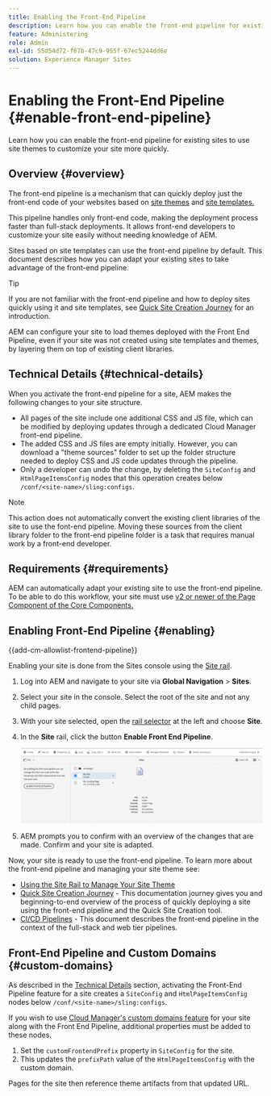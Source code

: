 ```yaml
---
title: Enabling the Front-End Pipeline
description: Learn how you can enable the front-end pipeline for existing sites to use site themes to customize your site more quickly.
feature: Administering
role: Admin
exl-id: 55d54d72-f87b-47c9-955f-67ec5244dd6e
solution: Experience Manager Sites
---
```

# Enabling the Front-End Pipeline {#enable-front-end-pipeline}

Learn how you can enable the front-end pipeline for existing sites to use site themes to customize your site more quickly.

## Overview {#overview}

The front-end pipeline is a mechanism that can quickly deploy just the front-end code of your websites based on [site themes](site-themes.md) and [site templates.](site-templates.md)

This pipeline handles only front-end code, making the deployment process faster than full-stack deployments. It allows front-end developers to customize your site easily without needing knowledge of AEM.

Sites based on site templates can use the front-end pipeline by default. This document describes how you can adapt your existing sites to take advantage of the front-end pipeline.

>[!TIP]
>
>If you are not familiar with the front-end pipeline and how to deploy sites quickly using it and site templates, see [Quick Site Creation Journey](/help/journey-sites/quick-site/overview.md) for an introduction.

AEM can configure your site to load themes deployed with the Front End Pipeline, even if your site was not created using site templates and themes, by layering them on top of existing client libraries.

## Technical Details {#technical-details}

When you activate the front-end pipeline for a site, AEM makes the following changes to your site structure.

* All pages of the site include one additional CSS and JS file, which can be modified by deploying updates through a dedicated Cloud Manager front-end pipeline.
* The added CSS and JS files are empty initially. However, you can download a "theme sources" folder to set up the folder structure needed to deploy CSS and JS code updates through the pipeline.
* Only a developer can undo the change, by deleting the `SiteConfig` and `HtmlPageItemsConfig` nodes that this operation creates below `/conf/<site-name>/sling:configs`.

>[!NOTE]
>
>This action does not automatically convert the existing client libraries of the site to use the font-end pipeline. Moving these sources from the client library folder to the front-end pipeline folder is a task that requires manual work by a front-end developer.

## Requirements {#requirements}

AEM can automatically adapt your existing site to use the front-end pipeline. To be able to do this workflow, your site must use [v2 or newer of the Page Component of the Core Components.](https://experienceleague.adobe.com/en/docs/experience-manager-core-components/using/wcm-components/page)

## Enabling Front-End Pipeline {#enabling}

{{add-cm-allowlist-frontend-pipeline}}

Enabling your site is done from the Sites console using the [Site rail](site-rail.md). 

1. Log into AEM and navigate to your site via **Global Navigation** &gt; **Sites**.
1. Select your site in the console. Select the root of the site and not any child pages.
1. With your site selected, open the [rail selector](/help/sites-cloud/authoring/basic-handling.md#rail-selector) at the left and choose **Site**.
1. In the **Site** rail, click the button **Enable Front End Pipeline**.

   ![Enable front-end pipeline](/help/sites-cloud/administering/assets/enable-front-end-pipeline.png)

1. AEM prompts you to confirm with an overview of the changes that are made. Confirm and your site is adapted.

Now, your site is ready to use the front-end pipeline. To learn more about the front-end pipeline and managing your site theme see:

* [Using the Site Rail to Manage Your Site Theme](site-rail.md)
* [Quick Site Creation Journey](/help/journey-sites/quick-site/overview.md) - This documentation journey gives you and beginning-to-end overview of the process of quickly deploying a site using the front-end pipeline and the Quick Site Creation tool.
* [CI/CD Pipelines](/help/implementing/cloud-manager/configuring-pipelines/introduction-ci-cd-pipelines.md#front-end) - This document describes the front-end pipeline in the context of the full-stack and web tier pipelines.

## Front-End Pipeline and Custom Domains {#custom-domains}

As described in the [Technical Details](#technical-details) section, activating the Front-End Pipeline feature for a site creates a `SiteConfig` and `HtmlPageItemsConfig` nodes below `/conf/<site-name>/sling:configs`.

If you wish to use [Cloud Manager's custom domains feature](/help/implementing/cloud-manager/custom-domain-names/introduction.md) for your site along with the Front End Pipeline, additional properties must be added to these nodes.

1. Set the `customFrontendPrefix` property in `SiteConfig` for the site.
1. This updates the `prefixPath` value of the `HtmlPageItemsConfig` with the custom domain.

Pages for the site then reference theme artifacts from that updated URL.

